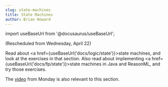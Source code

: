 ```yaml
---
slug: state-machines
title: State Machines
author: Brian Howard
---
```

import useBaseUrl from '@docusaurus/useBaseUrl';

(Rescheduled from Wednesday, April 22)

Read about <a href={useBaseUrl('docs/logic/state')}>state machines</a>, and look at the exercises in that section.
Also read about implementing <a href={useBaseUrl('docs/fp/state')}>state machines in Java and ReasonML</a>, and try those exercises.

The [video](https://drive.google.com/file/d/1E5uDztarzOBF0jLTrhv6IN6YsXud-Zad/view) from Monday is also relevant to this
section.

<!--
Here is the [video](https://drive.google.com/file/d/1YDZjFcJuUmb37mmzqyvuDamNloRCYB7-/view) and [DyKnow](https://drive.google.com/open?id=1-vEzByG3HL9bZ9IXeqBro5eOPbN_EI6C) from the section A class session.
-->
